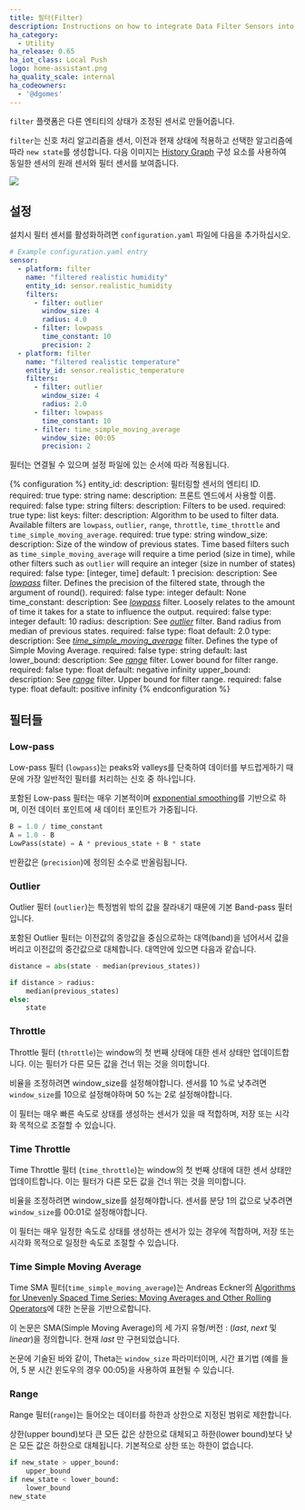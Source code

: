 ```yaml
---
title: 필터(Filter)
description: Instructions on how to integrate Data Filter Sensors into Home Assistant.
ha_category:
  - Utility
ha_release: 0.65
ha_iot_class: Local Push
logo: home-assistant.png
ha_quality_scale: internal
ha_codeowners:
  - '@dgomes'
---
```


`filter` 플랫폼은 다른 엔티티의 상태가 조정된 센서로 만들어줍니다.

`filter`는 신호 처리 알고리즘을 센서, 이전과 현재 상태에 적용하고 선택한 알고리즘에 따라 `new state`를 생성합니다. 다음 이미지는 [History Graph]({{site_roor}}/integrations/history_graph/) 구성 요소를 사용하여 동일한 센서의 원래 센서와 필터 센서를 보여줍니다.

<p class='img'>
  <img src='{{site_root}}/images/screenshots/filter-sensor.png' />
</p>

## 설정

설치시 필터 센서를 활성화하려면 `configuration.yaml` 파일에 다음을 추가하십시오.

```yaml
# Example configuration.yaml entry
sensor:
  - platform: filter
    name: "filtered realistic humidity"
    entity_id: sensor.realistic_humidity
    filters:
      - filter: outlier
        window_size: 4
        radius: 4.0
      - filter: lowpass
        time_constant: 10
        precision: 2
  - platform: filter
    name: "filtered realistic temperature"
    entity_id: sensor.realistic_temperature
    filters:
      - filter: outlier
        window_size: 4
        radius: 2.0
      - filter: lowpass
        time_constant: 10
      - filter: time_simple_moving_average
        window_size: 00:05
        precision: 2
```

필터는 연결될 수 있으며 설정 파일에 있는 순서에 따라 적용됩니다.

{% configuration %}
entity_id:
  description: 필터링할 센서의 엔티티 ID.
  required: true
  type: string
name:
  description: 프론트 엔드에서 사용할 이름.
  required: false
  type: string
filters:
  description: Filters to be used.
  required: true
  type: list
  keys:
    filter:
      description: Algorithm to be used to filter data. Available filters are  `lowpass`, `outlier`, `range`, `throttle`, `time_throttle` and `time_simple_moving_average`.
      required: true
      type: string
    window_size:
      description: Size of the window of previous states. Time based filters such as `time_simple_moving_average` will require a time period (size in time), while other filters such as `outlier` will require an integer (size in number of states)
      required: false
      type: [integer, time]
      default: 1
    precision:
      description: See [_lowpass_](#low-pass) filter. Defines the precision of the filtered state, through the argument of round().
      required: false
      type: integer
      default: None
    time_constant:
      description: See [_lowpass_](#low-pass) filter. Loosely relates to the amount of time it takes for a state to influence the output.
      required: false
      type: integer
      default: 10
    radius:
      description: See [_outlier_](#outlier) filter. Band radius from median of previous states.
      required: false
      type: float
      default: 2.0
    type:
      description: See [_time_simple_moving_average_](#time-simple-moving-average) filter. Defines the type of Simple Moving Average.
      required: false
      type: string
      default: last
    lower_bound:
      description: See [_range_](#range) filter. Lower bound for filter range.
      required: false
      type: float
      default: negative infinity
    upper_bound:
      description: See [_range_](#range) filter. Upper bound for filter range.
      required: false
      type: float
      default: positive infinity
{% endconfiguration %}

## 필터들 

### Low-pass

Low-pass 필터 (`lowpass`)는 peaks와 valleys를 단축하여 데이터를 부드럽게하기 때문에 가장 일반적인 필터를 처리하는 신호 중 하나입니다.

포함된 Low-pass 필터는 매우 기본적이며 [exponential smoothing](https://en.wikipedia.org/wiki/Exponential_smoothing)를 기반으로 하며, 이전 데이터 포인트에 새 데이터 포인트가 가중됩니다.

```python
B = 1.0 / time_constant
A = 1.0 - B
LowPass(state) = A * previous_state + B * state
```

반환값은 (`precision`)에 정의된 소수로 반올림됩니다.

### Outlier

Outlier 필터 (`outlier`)는 특정범위 밖의 값을 잘라내기 때문에 기본 Band-pass 필터입니다.

포함된 Outlier 필터는 이전값의 중앙값을 중심으로하는 대역(band)을 넘어서서 값을 버리고 이전값의 중간값으로 대체합니다. 대역안에 있으면 다음과 같습니다. 

```python
distance = abs(state - median(previous_states))

if distance > radius:
    median(previous_states)
else:
    state
```

### Throttle

Throttle 필터 (`throttle`)는 window의 첫 번째 상태에 대한 센서 상태만 업데이트합니다. 이는 필터가 다른 모든 값을 건너 뛰는 것을 의미합니다.

비율을 조정하려면 window_size를 설정해야합니다. 센서를 10 %로 낮추려면 `window_size`를 10으로 설정해야하며 50 %는 2로 설정해야합니다.

이 필터는 매우 빠른 속도로 상태를 생성하는 센서가 있을 때 적합하며, 저장 또는 시각화 목적으로 조절할 수 있습니다.

### Time Throttle

Time Throttle 필터 (`time_throttle`)는 window의 첫 번째 상태에 대한 센서 상태만 업데이트합니다. 이는 필터가 다른 모든 값을 건너 뛰는 것을 의미합니다.

비율을 조정하려면 window_size를 설정해야합니다. 센서를 분당 1의 값으로 낮추려면 `window_size`를 00:01로 설정해야합니다.

이 필터는 매우 일정한 속도로 상태를 생성하는 센서가 있는 경우에 적합하며, 저장 또는 시각화 목적으로 일정한 속도로 조절할 수 있습니다.

### Time Simple Moving Average

Time SMA 필터(`time_simple_moving_average`)는 Andreas Eckner의 [Algorithms for Unevenly Spaced Time Series: Moving Averages and Other Rolling Operators](http://www.eckner.com/papers/Algorithms%20for%20Unevenly%20Spaced%20Time%20Series.pdf)에 대한 논문을 기반으로합니다.

이 논문은 SMA(Simple Moving Average)의 세 가지 유형/버전 : (*last*, *next* 및 *linear*)을 정의합니다. 현재 *last* 만 구현되었습니다.

논문에 기술된 바와 같이, Theta는 `window_size` 파라미터이며, 시간 표기법 (예를 들어, 5 분 시간 윈도우의 경우 00:05)을 사용하여 표현될 수 있습니다.

### Range


Range 필터(`range`)는 들어오는 데이터를 하한과 상한으로 지정된 범위로 제한합니다.

상한(upper bound)보다 큰 모든 값은 상한으로 대체되고 하한(lower bound)보다 낮은 모든 값은 하한으로 대체됩니다.
기본적으로 상한 또는 하한이 없습니다.

```python
if new_state > upper_bound:
    upper_bound
if new_state < lower_bound:
    lower_bound
new_state
```

